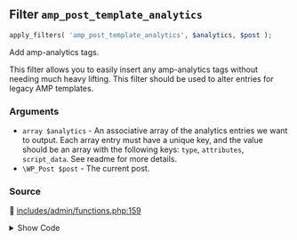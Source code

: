 ## Filter `amp_post_template_analytics`

```php
apply_filters( 'amp_post_template_analytics', $analytics, $post );
```

Add amp-analytics tags.

This filter allows you to easily insert any amp-analytics tags without needing much heavy lifting. This filter should be used to alter entries for legacy AMP templates.

### Arguments

* `array $analytics` - An associative array of the analytics entries we want to output. Each array entry must have a unique key, and the value should be an array with the following keys: `type`, `attributes`, `script_data`. See readme for more details.
* `\WP_Post $post` - The current post.

### Source

:link: [includes/admin/functions.php:159](/includes/admin/functions.php#L159)

<details>
<summary>Show Code</summary>

```php
$analytics = apply_filters( 'amp_post_template_analytics', $analytics, get_queried_object() );
```

</details>
